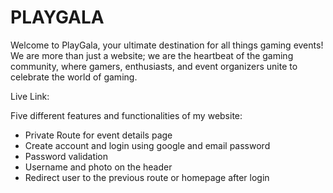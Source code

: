 # PLAYGALA

Welcome to PlayGala, your ultimate destination for all things gaming events! We are more than just a website; we are the heartbeat of the gaming community, where gamers, enthusiasts, and event organizers unite to celebrate the world of gaming.

Live Link: 

Five different features and functionalities of my website:

- Private Route for event details page
- Create account and login using google and email password
- Password validation
- Username and photo on the header
- Redirect user to the previous route or homepage after login
